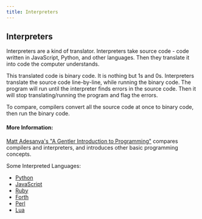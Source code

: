 ```yaml
---
title: Interpreters
---
```


## Interpreters

Interpreters are a kind of translator. Interpreters take source code - code written in JavaScript, Python, and other languages. Then they translate it into code the computer understands.

This translated code is binary code. It is nothing but 1s and 0s. Interpreters translate the source code line-by-line, while running the binary code. The program will run until the interpreter finds errors in the source code. Then it will stop translating/running the program and flag the errors.

To compare, compilers convert all the source code at once to binary code, then run the binary code.

#### More Information:
[Matt Adesanya's "A Gentler Introduction to Programming"](https://medium.freecodecamp.org/a-gentler-introduction-to-programming-707453a79ee8) compares compilers and interpreters, and introduces other basic programming concepts.

Some Interpreted Languages:
* [Python](https://en.wikipedia.org/wiki/Python_(programming_language))
* [JavaScript](https://en.wikipedia.org/wiki/JavaScript)
* [Ruby](https://en.wikipedia.org/wiki/Ruby_(programming_language))
* [Forth](https://en.wikipedia.org/wiki/Forth_(programming_language))
* [Perl](https://en.wikipedia.org/wiki/Perl)
* [Lua](https://www.lua.org/)
